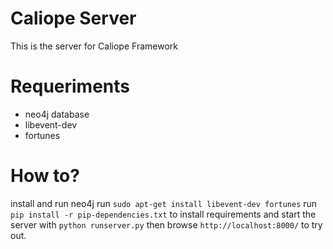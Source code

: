 Caliope Server
===============

This is the server for Caliope Framework

Requeriments
==========
  * neo4j database
  * libevent-dev
  * fortunes

How to?
==========
install and run neo4j
run `sudo apt-get install libevent-dev fortunes`
run `pip install -r pip-dependencies.txt` to install requirements and start the server with `python runserver.py` then browse `http://localhost:8000/` to try out.

